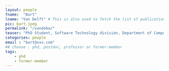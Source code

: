 ```yaml
---
layout: people
fname:  "Bart"
lname: "Van Delft" # This is also used to fetch the list of publications from bib files
pic: bart.jpeg
permalink: "/vandeba/"
teaser: "PhD Student, Software Technology division, Department of Computer Science and Engineering. "  # at most two lines
categories: people
email : "bart@xxx.com"
## choose : phd, postdoc, professor or former-member
tags:
    - phd
    - former-member
---
```

